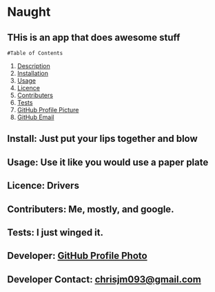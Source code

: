 
  
   # Naught


  
  <a name="desc"></a>
  ## THis is an app that does awesome stuff

  
    #Table of Contents
   1. [ Description ](#desc)
   2. [ Installation ](#install)
   3. [Usage](#usage)
   4. [Licence](#licence)
   5. [Contributers](#contributers)
   6. [Tests](#tests)
   7. [GitHub Profile Picture](#profilePic)
   8. [GitHub Email](#email)
  

  
  <a name="install"></a>
  ## Install: Just put your lips together and blow
  
  
  <a name="usage"></a>
  ## Usage: Use it like you would use a paper plate
  
  
  <a name="licence"></a>
  ## Licence: Drivers
  
  
  <a name="contributers"></a>
  ## Contributers: Me, mostly, and google.
  
  
  <a name="tests"></a>
  ## Tests: I just winged it.
  
  
  <a name="picLink"></a>
  ## Developer: [GitHub Profile Photo](https://github.com/chrisjm093.png)
  
  
  <a name="email"></a>
  ## Developer Contact: chrisjm093@gmail.com
  